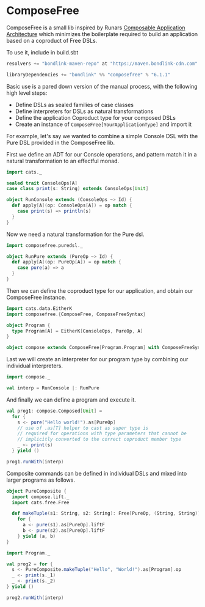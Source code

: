 # ComposeFree

ComposeFree is a small lib inspired by Runars
[Composable Application Architecture](https://youtu.be/M258zVn4m2M?si=NHCIN8RM2roOJAjv)
which minimizes the boilerplate required to build an application based on a coproduct of
Free DSLs.

To use it, include in build.sbt

```scala
resolvers += "bondlink-maven-repo" at "https://maven.bondlink-cdn.com"

libraryDependencies += "bondlink" %% "composefree" % "6.1.1"
```

Basic use is a pared down version of the manual process, with the following high level steps:

* Define DSLs as sealed families of case classes
* Define interpreters for DSLs as natural transformations
* Define the application Coproduct type for your composed DSLs
* Create an instance of `ComposeFree[YourApplicationType]` and import it

For example, let's say we wanted to combine a simple Console DSL with the Pure DSL
provided in the ComposeFree lib.

First we define an ADT for our Console operations, and pattern match it
in a natural transformation to an effectful monad.

```scala mdoc:silent
import cats._

sealed trait ConsoleOps[A]
case class print(s: String) extends ConsoleOps[Unit]

object RunConsole extends (ConsoleOps ~> Id) {
  def apply[A](op: ConsoleOps[A]) = op match {
    case print(s) => println(s)
  }
}
```

Now we need a natural transformation for the Pure dsl.

```scala mdoc:silent
import composefree.puredsl._

object RunPure extends (PureOp ~> Id) {
  def apply[A](op: PureOp[A]) = op match {
    case pure(a) => a
  }
}
```

Then we can define the coproduct type for our application, and obtain our ComposeFree
instance.

```scala mdoc:silent
import cats.data.EitherK
import composefree.{ComposeFree, ComposeFreeSyntax}

object Program {
  type Program[A] = EitherK[ConsoleOps, PureOp, A]
}

object compose extends ComposeFree[Program.Program] with ComposeFreeSyntax[Program.Program]
```

Last we will create an interpreter for our program type by combining our individual
interpreters.

```scala mdoc:silent
import compose._

val interp = RunConsole |: RunPure
```

And finally we can define a program and execute it.

```scala mdoc
val prog1: compose.Composed[Unit] =
  for {
    s <- pure("Hello world!").as[PureOp]
    // use of .as[T] helper to cast as super type is
    // required for operations with type parameters that cannot be
    // implicitly converted to the correct coproduct member type
    _ <- print(s)
  } yield ()

prog1.runWith(interp)
```

Composite commands can be defined in individual DSLs and mixed into
larger programs as follows.

```scala mdoc
object PureComposite {
  import compose.lift._
  import cats.free.Free

  def makeTuple(s1: String, s2: String): Free[PureOp, (String, String)] =
    for {
      a <- pure(s1).as[PureOp].liftF
      b <- pure(s2).as[PureOp].liftF
    } yield (a, b)
}

import Program._

val prog2 = for {
  s <- PureComposite.makeTuple("Hello", "World!").as[Program].op
  _ <- print(s._1)
  _ <- print(s._2)
} yield ()

prog2.runWith(interp)
```

